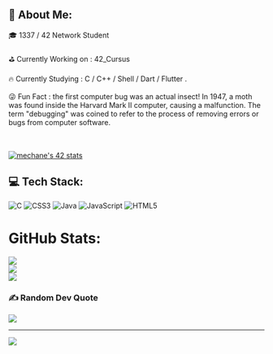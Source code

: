 ## 💫 About Me:
🎓 1337 / 42 Network Student 
<br><br>
⛳ Currently Working on : 42_Cursus
<br><br>
🔥 Currently Studying : C / C++ / Shell / Dart / Flutter .
<br><br>
😜 Fun Fact : the first computer bug was an actual insect! In 1947, a moth
               was found inside the Harvard Mark II computer, causing a malfunction.
               The term "debugging" was coined to refer to the process of removing errors
               or bugs from computer software.

<br><br>
[![mechane's 42 stats](https://badge.mediaplus.ma/black/mechane)](https://github.com/oakoudad/badge42)


## 💻 Tech Stack:
![C](https://img.shields.io/badge/c-%2300599C.svg?style=for-the-badge&logo=c&logoColor=white) ![CSS3](https://img.shields.io/badge/css3-%231572B6.svg?style=for-the-badge&logo=css3&logoColor=white) ![Java](https://img.shields.io/badge/java-%23ED8B00.svg?style=for-the-badge&logo=java&logoColor=white) ![JavaScript](https://img.shields.io/badge/javascript-%23323330.svg?style=for-the-badge&logo=javascript&logoColor=%23F7DF1E) ![HTML5](https://img.shields.io/badge/html5-%23E34F26.svg?style=for-the-badge&logo=html5&logoColor=white)
#  GitHub Stats:
![](https://github-readme-stats.vercel.app/api?username=meddch&theme=dark&hide_border=false&include_all_commits=false&count_private=false)<br/>
![](https://github-readme-streak-stats.herokuapp.com/?user=meddch&theme=dark&hide_border=false)<br/>
![](https://github-readme-stats.vercel.app/api/top-langs/?username=meddch&theme=dark&hide_border=false&include_all_commits=false&count_private=false&layout=compact)

### ✍️ Random Dev Quote
![](https://quotes-github-readme.vercel.app/api?type=horizontal&theme=radical)


---
[![](https://visitcount.itsvg.in/api?id=ZaariAnas&icon=0&color=0)](https://visitcount.itsvg.in)

